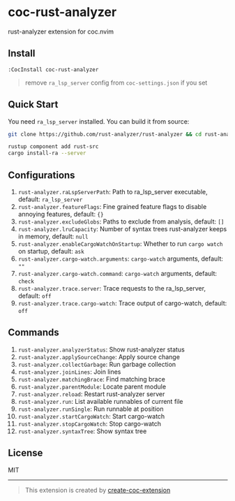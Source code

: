 # coc-rust-analyzer

rust-analyzer extension for coc.nvim

## Install

`:CocInstall coc-rust-analyzer`

> remove `ra_lsp_server` config from `coc-settings.json` if you set

## Quick Start

You need `ra_lsp_server` installed. You can build it from source:

```sh
git clone https://github.com/rust-analyzer/rust-analyzer && cd rust-analyzer

rustup component add rust-src
cargo install-ra --server
```

## Configurations

1. `rust-analyzer.raLspServerPath`: Path to ra_lsp_server executable, default: `ra_lsp_server`
1. `rust-analyzer.featureFlags`: Fine grained feature flags to disable annoying features, default: `{}`
1. `rust-analyzer.excludeGlobs`: Paths to exclude from analysis, default: `[]`
1. `rust-analyzer.lruCapacity`: Number of syntax trees rust-analyzer keeps in memory, default: `null`
1. `rust-analyzer.enableCargoWatchOnStartup`: Whether to run `cargo watch` on startup, default: `ask`
1. `rust-analyzer.cargo-watch.arguments`: `cargo-watch` arguments, default: `""`
1. `rust-analyzer.cargo-watch.command`: `cargo-watch` arguments, default: `check`
1. `rust-analyzer.trace.server`: Trace requests to the ra_lsp_server, default: `off`
1. `rust-analyzer.trace.cargo-watch`: Trace output of cargo-watch, default: `off`

## Commands

1. `rust-analyzer.analyzerStatus`: Show rust-analyzer status
1. `rust-analyzer.applySourceChange`: Apply source change
1. `rust-analyzer.collectGarbage`: Run garbage collection
1. `rust-analyzer.joinLines`: Join lines
1. `rust-analyzer.matchingBrace`: Find matching brace
1. `rust-analyzer.parentModule`: Locate parent module
1. `rust-analyzer.reload`: Restart rust-analyzer server
1. `rust-analyzer.run`: List available runnables of current file
1. `rust-analyzer.runSingle`: Run runnable at position
1. `rust-analyzer.startCargoWatch`: Start cargo-watch
1. `rust-analyzer.stopCargoWatch`: Stop cargo-watch
1. `rust-analyzer.syntaxTree`: Show syntax tree

## License

MIT

---
> This extension is created by [create-coc-extension](https://github.com/fannheyward/create-coc-extension)
